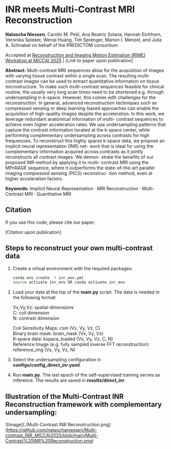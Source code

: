 # INR meets Multi-Contrast MRI Reconstruction

**Natascha Niessen**, Carolin M. Pirkl, Ana Beatriz Solana, Hannah
Eichhorn, Veronika Spieker, Wenqi Huang, Tim Sprenger, Marion I.
Menzel, and Julia A. Schnabel on behalf of the PREDICTOM
consortium

Accepted at [Reconstruction and Imaging Motion Estimation (RIME) Workshop at MICCAI 2025](https://rime-miccai25.github.io/) | [Link to paper upon publication]

**Abstract:** Multi-contrast MRI sequences allow for the acquisition of
images with varying tissue contrast within a single scan. The resulting
multi-contrast images can be used to extract quantitative information on
tissue microstructure. To make such multi-contrast sequences feasible for
clinical routine, the usually very long scan times need to be shortened e.g.
through undersampling in k-space. However, this comes with challenges
for the reconstruction. In general, advanced reconstruction techniques
such as compressed sensing or deep learning-based approaches can enable
the acquisition of high-quality images despite the acceleration.
In this work, we leverage redundant anatomical information of multi-
contrast sequences to achieve even higher acceleration rates. We use
undersampling patterns that capture the contrast information located
at the k-space center, while performing complementary undersampling
across contrasts for high frequencies. To reconstruct this highly sparse
k-space data, we propose an implicit neural representation (INR) net-
work that is ideal for using the complementary information acquired
across contrasts as it jointly reconstructs all contrast images. We demon-
strate the benefits of our proposed INR method by applying it to multi-
contrast MRI using the MPnRAGE sequence, where it outperforms the
state-of-the-art parallel imaging compressed sensing (PICS) reconstruc-
tion method, even at higher acceleration factors.

**Keywords:** Implicit Neural Representation · MRI Reconstruction · Multi-
Contrast MRI · Quantitative MRI

## Citation
If you use this code, please cite our paper:

[Citation upon publication]

## Steps to reconstruct your own multi-contrast data

1. Create a virtual environment with the required packages:
   ```bash
   conda env create -f inr_env.yml
   source activate inr_env OR conda activate inr_env
   ```
2. Load your data at the top of the **main.py** script. The data is needed in the following format:
   
    Vx,Vy,Vz: spatial dimensions  
    C: coil dimension  
    N: contrast dimension  

    Coil Sensitivity Maps: csm (Vx, Vy, Vz, C)  
    Binary brain mask: brain_mask (Vx, Vy, Vz)  
    K-space data: kspace_loaded (Vx, Vy, Vz, C, N)  
    Reference Image (e.g. fully sampled inverse FFT reconstruction): reference_img (Vx, Vy, Vz, N)  
   
3. Select the undersampling configuration in **configs/config_direct_inr.yaml**.
   
4. Run **main.py**. The last epoch of the self-supervised training serves as inference. The results are saved in **results/direct_inr**.


## Illustration of the Multi-Contrast INR Reconstruction framework with complementary undersampling:

![Image](./Multi-Contrast INR Reconstruction.png](https://github.com/nataschaniessen/Multi-contrast_INR_MICCAI2025/blob/main/Multi-Contrast%20INR%20Reconstruction.png)
   
